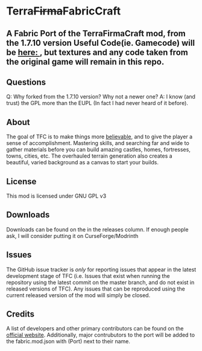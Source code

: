 Terra~~Firma~~FabricCraft
=======
A Fabric Port of the TerraFirmaCraft mod, from the 1.7.10 version
Useful Code(ie. Gamecode) will be [here: ](https://github.com/amusingimpala75/TerraFabricCraft), but textures and any code taken from the original game will remain in this repo.
---

## Questions

Q: Why forked from the 1.7.10 version? Why not a newer one?
A: I know (and trust) the GPL more than the EUPL (In fact I had never heard of it before).

## About

The goal of TFC is to make things more [believable](http://terrafirmacraft.com/index.html/_/articles/believable-r64), and to give the player a sense of accomplishment. Mastering skills, and searching far and wide to gather materials before you can build amazing castles, homes, fortresses, towns, cities, etc. The overhauled terrain generation also creates a beautiful, varied background as a canvas to start your builds.

## License

This mod is licensed under GNU GPL v3

## Downloads

Downloads can be found on the in the releases column. If enough people ask, I will consider putting it on CurseForge/Modrinth 

## Issues

The GitHub issue tracker is *only* for reporting issues that appear in the latest development stage of TFC (i.e. Issues that exist when running the repository using the latest commit on the master branch, and do not exist in released versions of TFC). Any issues that can be reproduced using the current released version of the mod will simply be closed.

## Credits

A list of developers and other primary contributors can be found on the [official website](http://terrafirmacraft.com/credits.html). Additionally, major contrubutors to the port will be added to the fabric.mod.json with (Port) next to their name.
